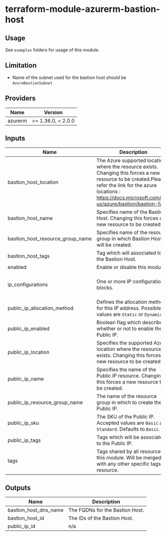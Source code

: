 # terraform-module-azurerm-bastion-host

## Usage
See `examples` folders for usage of this module.

## Limitation
- Name of the subnet used for the bastion host should be `AzureBastionSubnet`

<!-- BEGINNING OF PRE-COMMIT-TERRAFORM DOCS HOOK -->
## Providers

| Name | Version |
|------|---------|
| azurerm | >= 1.36.0, < 2.0.0 |

## Inputs

| Name | Description | Type | Default | Required |
|------|-------------|------|---------|:-----:|
| bastion\_host\_location | The Azure supported location where the resource exists. Changing this forces a new resource to be created.Please refer the link for the azure locations : https://docs.microsoft.com/en-us/azure/bastion/bastion-faq | `string` | `""` | no |
| bastion\_host\_name | Specifies name of the Bastion Host. Changing this forces a new resource to be created. | `string` | `""` | no |
| bastion\_host\_resource\_group\_name | Specifies name of the resource group in which Bastion Host will be created. | `string` | `""` | no |
| bastion\_host\_tags | Tag which will associated to the Bastion Host. | `map` | `{}` | no |
| enabled | Enable or disable this module. | `bool` | `true` | no |
| ip\_configurations | One or more IP configuration blocks. | `list(object({ name = string, subnet_id = string }))` | `[]` | no |
| public\_ip\_allocation\_method | Defines the allocation method for this IP address. Possible values are `Static` or `Dynamic`. | `string` | `"Dynamic"` | no |
| public\_ip\_enabled | Boolean flag which describes whether or not to enable the Public IP. | `bool` | `false` | no |
| public\_ip\_location | Specifies the supported Azure location where the resource exists. Changing this forces a new resource to be created. | `string` | `""` | no |
| public\_ip\_name | Specifies the name of the Public IP resource. Changing this forces a new resource to be created. | `string` | `""` | no |
| public\_ip\_resource\_group\_name | The name of the resource group in which to create the Public IP. | `string` | `""` | no |
| public\_ip\_sku | The SKU of the Public IP. Accepted values are `Basic` and `Standard`. Defaults to `Basic`. | `string` | `"Basic"` | no |
| public\_ip\_tags | Tags which will be associated to the Public IP. | `map` | `{}` | no |
| tags | Tags shared by all resources of this module. Will be merged with any other specific tags by resource. | `map` | `{}` | no |

## Outputs

| Name | Description |
|------|-------------|
| bastion\_host\_dns\_name | The FQDNs for the Bastion Host. |
| bastion\_host\_id | The IDs of the Bastion Host. |
| public\_ip\_id | n/a |

<!-- END OF PRE-COMMIT-TERRAFORM DOCS HOOK -->
